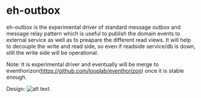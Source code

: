 # eh-outbox
eh-outbox is the experimental driver of standard message outbox and message relay pattern which is useful to publish the domain events to external service as well as to preapare the different read views. It will help to decouple the write and read side, so even if readside service/db is down, still the write side will be operational.

Note: It is experimental driver and eventually will be merge to eventhorizon(https://github.com/looplab/eventhorizon) once it is stable enough.


Design:
![alt text](https://user-images.githubusercontent.com/8401256/60830785-a0d60f80-a1d5-11e9-9040-55f45f33c5e5.png)
